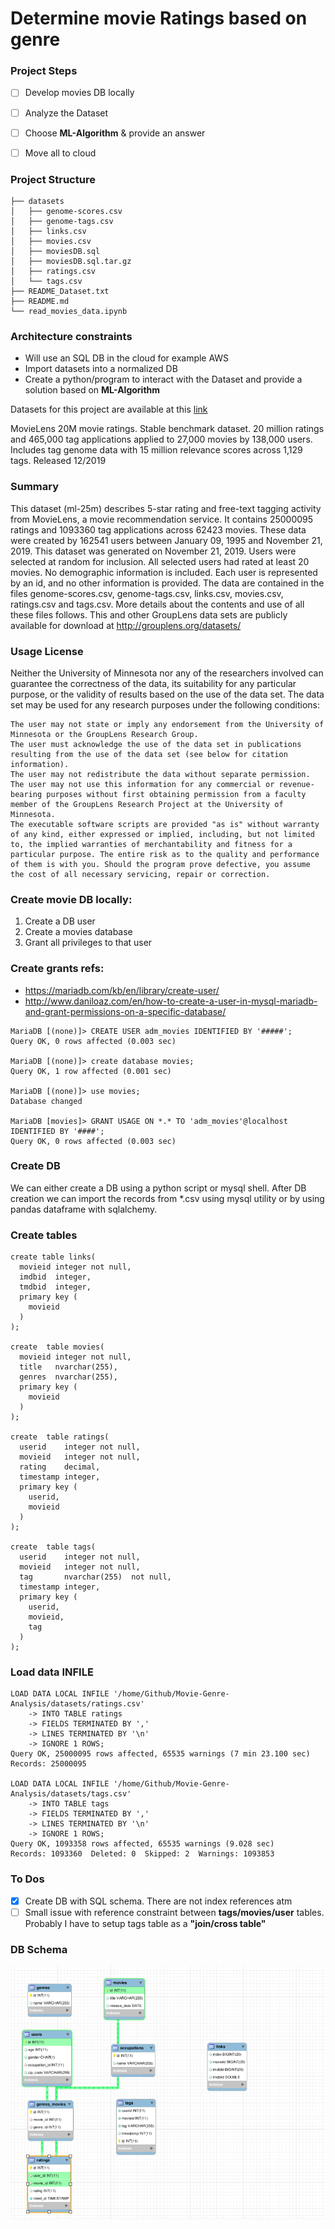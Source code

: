# Determine movie Ratings based on genre

### Project Steps

- [ ] Develop movies DB locally
- [ ] Analyze the Dataset
- [ ] Choose **ML-Algorithm** & provide an answer
- [ ] Move all to cloud


### Project Structure

```buildoutcfg
├── datasets
│   ├── genome-scores.csv
│   ├── genome-tags.csv
│   ├── links.csv
│   ├── movies.csv
│   ├── moviesDB.sql
│   ├── moviesDB.sql.tar.gz
│   ├── ratings.csv
│   └── tags.csv
├── README_Dataset.txt
├── README.md
└── read_movies_data.ipynb
```

### Architecture constraints

* Will use an SQL DB in the cloud for example AWS
* Import datasets into a normalized DB
* Create a python/program to interact with the Dataset and provide a solution based on **ML-Algorithm**

Datasets for this project are available at this [link](https://grouplens.org/datasets/movielens/)

MovieLens 20M movie ratings. Stable benchmark dataset. 20 million ratings and 465,000 tag applications applied to 27,000 movies by 138,000 users. Includes tag genome data with 15 million relevance scores across 1,129 tags. Released 12/2019 


### Summary

This dataset (ml-25m) describes 5-star rating and free-text tagging activity from MovieLens, a movie recommendation service. It contains 25000095 ratings and 1093360 tag applications across 62423 movies. These data were created by 162541 users between January 09, 1995 and November 21, 2019. This dataset was generated on November 21, 2019.
Users were selected at random for inclusion. All selected users had rated at least 20 movies. No demographic information is included. Each user is represented by an id, and no other information is provided.
The data are contained in the files genome-scores.csv, genome-tags.csv, links.csv, movies.csv, ratings.csv and tags.csv. More details about the contents and use of all these files follows.
This and other GroupLens data sets are publicly available for download at http://grouplens.org/datasets/

### Usage License

Neither the University of Minnesota nor any of the researchers involved can guarantee the correctness of the data, its suitability for any particular purpose, or the validity of results based on the use of the data set. The data set may be used for any research purposes under the following conditions:

```
The user may not state or imply any endorsement from the University of Minnesota or the GroupLens Research Group.
The user must acknowledge the use of the data set in publications resulting from the use of the data set (see below for citation information).
The user may not redistribute the data without separate permission.
The user may not use this information for any commercial or revenue-bearing purposes without first obtaining permission from a faculty member of the GroupLens Research Project at the University of Minnesota.
The executable software scripts are provided "as is" without warranty of any kind, either expressed or implied, including, but not limited to, the implied warranties of merchantability and fitness for a particular purpose. The entire risk as to the quality and performance of them is with you. Should the program prove defective, you assume the cost of all necessary servicing, repair or correction.
```


### Create movie DB locally:

1. Create a DB user
2. Create a movies database
3. Grant all privileges to that user

### Create grants refs:
* https://mariadb.com/kb/en/library/create-user/
* http://www.daniloaz.com/en/how-to-create-a-user-in-mysql-mariadb-and-grant-permissions-on-a-specific-database/



```buildoutcfg
MariaDB [(none)]> CREATE USER adm_movies IDENTIFIED BY '#####';
Query OK, 0 rows affected (0.003 sec)

MariaDB [(none)]> create database movies;
Query OK, 1 row affected (0.001 sec)

MariaDB [(none)]> use movies;
Database changed

MariaDB [movies]> GRANT USAGE ON *.* TO 'adm_movies'@localhost IDENTIFIED BY '####';
Query OK, 0 rows affected (0.003 sec)
```

### Create DB

We can either create a DB using a python script or mysql shell.
After DB creation we can import the records from *.csv using mysql utility or by using pandas dataframe with
sqlalchemy.

### Create tables 

```buildoutcfg
create table links(
  movieid integer not null,
  imdbid  integer,
  tmdbid  integer,
  primary key (
    movieid
  )
);

create  table movies(
  movieid integer not null,
  title   nvarchar(255),
  genres  nvarchar(255),
  primary key (
    movieid
  )
);

create  table ratings(
  userid    integer not null,
  movieid   integer not null,
  rating    decimal,
  timestamp integer,
  primary key (
    userid,
    movieid
  )
);

create  table tags(
  userid    integer not null,
  movieid   integer not null,
  tag       nvarchar(255)  not null,
  timestamp integer,
  primary key (
    userid,
    movieid,
    tag
  )
);
```

### Load data INFILE

```buildoutcfg
LOAD DATA LOCAL INFILE '/home/Github/Movie-Genre-Analysis/datasets/ratings.csv' 
    -> INTO TABLE ratings
    -> FIELDS TERMINATED BY ',' 
    -> LINES TERMINATED BY '\n'
    -> IGNORE 1 ROWS;
Query OK, 25000095 rows affected, 65535 warnings (7 min 23.100 sec)
Records: 25000095

LOAD DATA LOCAL INFILE '/home/Github/Movie-Genre-Analysis/datasets/tags.csv' 
    -> INTO TABLE tags
    -> FIELDS TERMINATED BY ',' 
    -> LINES TERMINATED BY '\n'
    -> IGNORE 1 ROWS;
Query OK, 1093358 rows affected, 65535 warnings (9.028 sec)
Records: 1093360  Deleted: 0  Skipped: 2  Warnings: 1093853
```

### To Dos

- [x] Create DB with SQL schema. There are not index references atm
- [ ] Small issue with reference constraint between **tags/movies/user** tables. Probably I have to setup tags table as a **"join/cross table"**

### DB Schema

![IMG](Images/db_schema.png)

